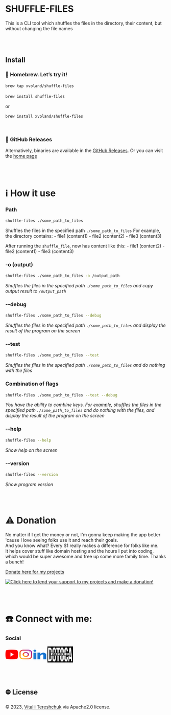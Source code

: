 # SHUFFLE-FILES
This is a CLI tool which shuffles the files in the directory, their content, but without changing the file names

<br />
<br />

## Install

### 🍺 Homebrew.  Let’s try it!

```bash
brew tap xvoland/shuffle-files

brew install shuffle-files
```
or
```bash
brew install xvoland/shuffle-files
```

<br />

### 🐙 GitHub Releases

Alternatively, binaries are available in the [GitHub Releases][githubreleases]. Or you can visit the [home page][homepage]

<br />
<br />

# ℹ️ How it use

### Path
```bash
shuffle-files ./some_path_to_files
```
Shuffles the files in the specified path `./some_path_to_files`
For example, the directory contains:
	- file1 (content1)
	- file2 (content2)
	- file3 (content3)

After running the `shuffle_file`, now has content like this:
	- file1 (content2)
	- file2 (content1)
	- file3 (content3)

### -o (output)
```bash
shuffle-files ./some_path_to_files -o /output_path
```
*Shuffles  the files in the specified path `./some_path_to_files` and copy output result to `/output_path`*

### --debug
```bash
shuffle-files ./some_path_to_files --debug
```
*Shuffles the files in the specified path `./some_path_to_files` and display the result of the program on the screen*

### --test
```bash
shuffle-files ./some_path_to_files --test
```
*Shuffles the files in the specified path `./some_path_to_files` and do nothing with the files*

### Combination of flags
```bash
shuffle-files ./some_path_to_files --test --debug
```
*You have the ability to combine keys.
For example, shuffles the files in the specified path `./some_path_to_files` and do nothing with the files, and display the result of the program on the screen*

### --help
```bash
shuffle-files --help
```
*Show help on the screen*

### --version
```bash
shuffle-files --version
```
*Show program version*

<br />
<br />

# ⚠️ Donation

No matter if I get the money or not, I'm gonna keep making the app better 'cause I love seeing folks use it and reach their goals.<br />
And you know what? Every $1 really makes a difference for folks like me.<br />
It helps cover stuff like domain hosting and the hours I put into coding, which would be super awesome and free up some more family time. Thanks a bunch!

[Donate here for my projects][paypal]

<a href='https://www.paypal.com/cgi-bin/webscr?cmd=_s-xclick&hosted_button_id=9D4YBRWH8QURU'><img alt='Click here to lend your support to my projects and make a donation!' src='https://www.paypalobjects.com/en_US/GB/i/btn/btn_donateCC_LG.gif' border='0' /></a>

<br />
<br />

# ☎️ Connect with me:

### Social
<p align="left">
  <a href="https://youtube.com/xvoland" target="blank"><img align="center" src="https://raw.githubusercontent.com/xvoland/xvoland/main/images/youtube.svg" alt="Youtube channel" height="30" width="40" /></a>
  <a href="https://instagram.com/xvoland" target="blank"><img align="center" src="https://raw.githubusercontent.com/xvoland/xvoland/main/images/instagram.svg" alt="xVoLAnD" height="30" width="40" /></a>
  <a href="https://www.linkedin.com/in/vitalij-terescsuk-02b4689/" target="blank"><img align="center" src="https://raw.githubusercontent.com/xvoland/xvoland/main/images/linked-in-alt.svg" alt="xVoLAnD" height="30" width="40" /></a>
  <a href="https://dotoca.net" target="blank"><img align="center" src="https://raw.githubusercontent.com/xvoland/xvoland/main/images/logo-dotoca.svg" alt="DOTOCA Ltd." height="50" width="80" /></a>
</p>

<br />
<br />


## ⛔ License

&copy; 2023, [Vitalii Tereshchuk][home] via Apache2.0 license.


[home]: http://dotoca.net
[homepage]: https://dotoca.net/shuffle-files
[githubreleases]: https://github.com/xvoland/shuffle-files/releases
[paypal]: https://paypal.me/xvoland
[youtube]: https://youtube.com/xvoland
[instagram]: https://www.instagram.com/xvoland/
[opencollective]: https://opencollective.com/extract/backers/0/website